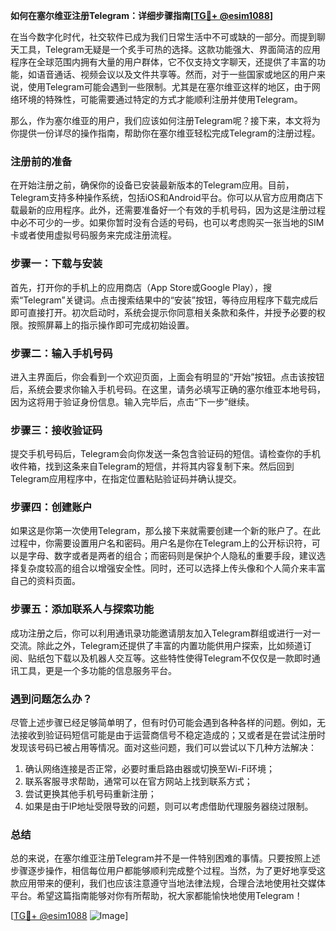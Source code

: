**如何在塞尔维亚注册Telegram：详细步骤指南[[TG💪+ @esim1088](https://t.me/s/esim1088)]**

在当今数字化时代，社交软件已成为我们日常生活中不可或缺的一部分。而提到聊天工具，Telegram无疑是一个炙手可热的选择。这款功能强大、界面简洁的应用程序在全球范围内拥有大量的用户群体，它不仅支持文字聊天，还提供了丰富的功能，如语音通话、视频会议以及文件共享等。然而，对于一些国家或地区的用户来说，使用Telegram可能会遇到一些限制。尤其是在塞尔维亚这样的地区，由于网络环境的特殊性，可能需要通过特定的方式才能顺利注册并使用Telegram。

那么，作为塞尔维亚的用户，我们应该如何注册Telegram呢？接下来，本文将为你提供一份详尽的操作指南，帮助你在塞尔维亚轻松完成Telegram的注册过程。

### 注册前的准备

在开始注册之前，确保你的设备已安装最新版本的Telegram应用。目前，Telegram支持多种操作系统，包括iOS和Android平台。你可以从官方应用商店下载最新的应用程序。此外，还需要准备好一个有效的手机号码，因为这是注册过程中必不可少的一步。如果你暂时没有合适的号码，也可以考虑购买一张当地的SIM卡或者使用虚拟号码服务来完成注册流程。

### 步骤一：下载与安装

首先，打开你的手机上的应用商店（App Store或Google Play），搜索“Telegram”关键词。点击搜索结果中的“安装”按钮，等待应用程序下载完成后即可直接打开。初次启动时，系统会提示你同意相关条款和条件，并授予必要的权限。按照屏幕上的指示操作即可完成初始设置。

### 步骤二：输入手机号码

进入主界面后，你会看到一个欢迎页面，上面会有明显的“开始”按钮。点击该按钮后，系统会要求你输入手机号码。在这里，请务必填写正确的塞尔维亚本地号码，因为这将用于验证身份信息。输入完毕后，点击“下一步”继续。

### 步骤三：接收验证码

提交手机号码后，Telegram会向你发送一条包含验证码的短信。请检查你的手机收件箱，找到这条来自Telegram的短信，并将其内容复制下来。然后回到Telegram应用程序中，在指定位置粘贴验证码并确认提交。

### 步骤四：创建账户

如果这是你第一次使用Telegram，那么接下来就需要创建一个新的账户了。在此过程中，你需要设置用户名和密码。用户名是你在Telegram上的公开标识符，可以是字母、数字或者是两者的组合；而密码则是保护个人隐私的重要手段，建议选择复杂度较高的组合以增强安全性。同时，还可以选择上传头像和个人简介来丰富自己的资料页面。

### 步骤五：添加联系人与探索功能

成功注册之后，你可以利用通讯录功能邀请朋友加入Telegram群组或进行一对一交流。除此之外，Telegram还提供了丰富的内置功能供用户探索，比如频道订阅、贴纸包下载以及机器人交互等。这些特性使得Telegram不仅仅是一款即时通讯工具，更是一个多功能的信息服务平台。

### 遇到问题怎么办？

尽管上述步骤已经足够简单明了，但有时仍可能会遇到各种各样的问题。例如，无法接收到验证码短信可能是由于运营商信号不稳定造成的；又或者是在尝试注册时发现该号码已被占用等情况。面对这些问题，我们可以尝试以下几种方法解决：

1. 确认网络连接是否正常，必要时重启路由器或切换至Wi-Fi环境；
2. 联系客服寻求帮助，通常可以在官方网站上找到联系方式；
3. 尝试更换其他手机号码重新注册；
4. 如果是由于IP地址受限导致的问题，则可以考虑借助代理服务器绕过限制。

### 总结

总的来说，在塞尔维亚注册Telegram并不是一件特别困难的事情。只要按照上述步骤逐步操作，相信每位用户都能够顺利完成整个过程。当然，为了更好地享受这款应用带来的便利，我们也应该注意遵守当地法律法规，合理合法地使用社交媒体平台。希望这篇指南能够对你有所帮助，祝大家都能愉快地使用Telegram！

[[TG💪+ @esim1088](https://t.me/s/esim1088) ![Image](https://i.postimg.cc/4NQfJmqS/Snipaste-2025-05-13-00-14-12.png)]